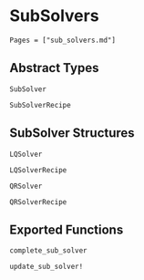 # SubSolvers  
```@contents
Pages = ["sub_solvers.md"]
```

## Abstract Types
```@docs
SubSolver

SubSolverRecipe
```

## SubSolver Structures
```@docs
LQSolver

LQSolverRecipe

QRSolver

QRSolverRecipe
```

## Exported Functions
```@docs
complete_sub_solver

update_sub_solver!
```
